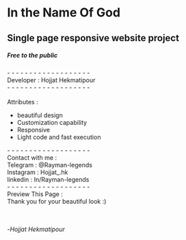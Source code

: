<h1>In the Name Of God</h1>
<h2>Single page responsive website project</h2>
<h5>Free to the public</h5>
- - - - - - - - - - - - - - - - - - -
<br>
Developer : Hojjat Hekmatipour 
<br>
<bold>
- - - - - - - - - - - - - - - - - - -  
</bold>
<br>
<br>
Attributes : 
<br>
<ul>
  <li>beautiful design</li>
  <li>Customization capability</li>
  <li>Responsive</li>
  <li>Light code and fast execution</li>
</ul>
- - - - - - - - - - - - - - - - - - - 
<br>
Contact with me : 
<br>
Telegram : @Rayman-legends
<br>
Instagram : Hojjat_.hk
<br>
linkedin : In/Rayman-legends
<br>
- - - - - - - - - - - - -  - - - - - - 
<br>
Preview This Page : 
<br>
Thank you for your beautiful look :)
<br><br><br>


-<i>Hojjat Hekmatipour</i>
